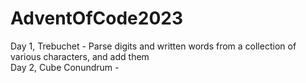 # AdventOfCode2023  
Day 1, Trebuchet - Parse digits and written words from a collection of various characters, and add them  
Day 2, Cube Conundrum - 
